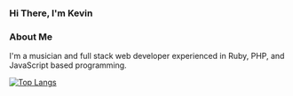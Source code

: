 ### Hi There, I'm Kevin

### About Me
I'm a musician and full stack web developer experienced in Ruby, PHP, and JavaScript based programming. 

[![Top Langs](https://github-readme-stats.vercel.app/api/top-langs/?username=kevinneyer&layout=compact&theme=dark)](https://github.com/kevinneyer/github-readme-stats)
 
<!--
**kevinneyer/kevinneyer** is a ✨ _special_ ✨ repository because its `README.md` (this file) appears on your GitHub profile.
### 🔭 I’m currently working on ...
Laravel, PHP, and Vue
[![Kevin Neyer's github stats](https://github-readme-stats.vercel.app/api?username=kevinneyer&show_icons=true&theme=dark)](https://github.com/kevinneyer/github-readme-stats)
Here are some ideas to get you started:

- 🔭 I’m currently working on ...
- 🌱 I’m currently learning ...
- 👯 I’m looking to collaborate on ...
- 🤔 I’m looking for help with ...
- 💬 Ask me about ...
- 📫 How to reach me: ...
- 😄 Pronouns: ...
- ⚡ Fun fact: ...
-->
